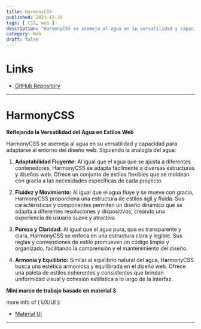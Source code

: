 ```yaml
---
title: HarmonyCSS
published: 2023-12-30
tags: [ CSS, web ]
description: "HarmonyCSS se asemeja al agua en su versatilidad y capacidad para adaptarse al entorno del diseño web."
category: Web
draft: false
---
```


# Links
- [GitHub Repository](https://github.com/Vayioleta/HarmonyCSS)

---

# HarmonyCSS
**Reflejando la Versatilidad del Agua en Estilos Web**

HarmonyCSS se asemeja al agua en su versatilidad y capacidad para adaptarse al entorno del diseño web. Siguiendo la analogía del agua:

1. **Adaptabilidad Fluyente:** Al igual que el agua que se ajusta a diferentes contenedores, HarmonyCSS se adapta fácilmente a diversas estructuras y diseños web. Ofrece un conjunto de estilos flexibles que se moldean con gracia a las necesidades específicas de cada proyecto.

2. **Fluidez y Movimiento:** Al igual que el agua fluye y se mueve con gracia, HarmonyCSS proporciona una estructura de estilos ágil y fluida. Sus características y componentes permiten un diseño dinámico que se adapta a diferentes resoluciones y dispositivos, creando una experiencia de usuario suave y atractiva.

3. **Pureza y Claridad:** Al igual que el agua pura, que es transparente y clara, HarmonyCSS se enfoca en una estructura clara y legible. Sus reglas y convenciones de estilo promueven un código limpio y organizado, facilitando la comprensión y el mantenimiento del diseño.

4. **Armonía y Equilibrio:** Similar al equilibrio natural del agua, HarmonyCSS busca una estética armoniosa y equilibrada en el diseño web. Ofrece una paleta de estilos coherentes y consistentes que brindan uniformidad visual y cohesión estilística a lo largo de la interfaz.

**Mini marco de trabajo basado en material 3**

more info of ( UX/UI ):
- [Material UI](https://m3.material.io/get-started)

---